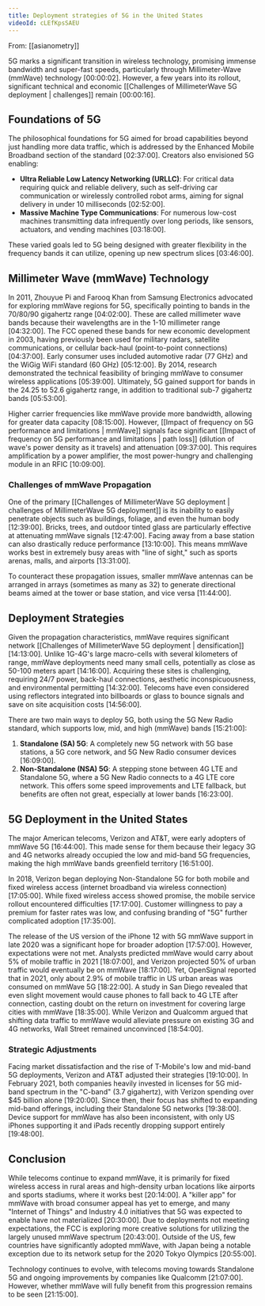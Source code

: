 ```yaml
---
title: Deployment strategies of 5G in the United States
videoId: cLEfKpsSAEU
---
```


From: [[asianometry]] <br/> 

5G marks a significant transition in wireless technology, promising immense bandwidth and super-fast speeds, particularly through Millimeter-Wave (mmWave) technology <a class="yt-timestamp" data-t="00:00:02">[00:00:02]</a>. However, a few years into its rollout, significant technical and economic [[Challenges of MillimeterWave 5G deployment | challenges]] remain <a class="yt-timestamp" data-t="00:00:16">[00:00:16]</a>.

## Foundations of 5G

The philosophical foundations for 5G aimed for broad capabilities beyond just handling more data traffic, which is addressed by the Enhanced Mobile Broadband section of the standard <a class="yt-timestamp" data-t="02:37:00">[02:37:00]</a>. Creators also envisioned 5G enabling:
*   **Ultra Reliable Low Latency Networking (URLLC)**: For critical data requiring quick and reliable delivery, such as self-driving car communication or wirelessly controlled robot arms, aiming for signal delivery in under 10 milliseconds <a class="yt-timestamp" data-t="02:52:00">[02:52:00]</a>.
*   **Massive Machine Type Communications**: For numerous low-cost machines transmitting data infrequently over long periods, like sensors, actuators, and vending machines <a class="yt-timestamp" data-t="03:18:00">[03:18:00]</a>.

These varied goals led to 5G being designed with greater flexibility in the frequency bands it can utilize, opening up new spectrum slices <a class="yt-timestamp" data-t="03:46:00">[03:46:00]</a>.

## Millimeter Wave (mmWave) Technology

In 2011, Zhouyue Pi and Farooq Khan from Samsung Electronics advocated for exploring mmWave regions for 5G, specifically pointing to bands in the 70/80/90 gigahertz range <a class="yt-timestamp" data-t="04:02:00">[04:02:00]</a>. These are called millimeter wave bands because their wavelengths are in the 1-10 millimeter range <a class="yt-timestamp" data-t="04:32:00">[04:32:00]</a>. The FCC opened these bands for new economic development in 2003, having previously been used for military radars, satellite communications, or cellular back-haul (point-to-point connections) <a class="yt-timestamp" data-t="04:37:00">[04:37:00]</a>. Early consumer uses included automotive radar (77 GHz) and the WiGig WiFi standard (60 GHz) <a class="yt-timestamp" data-t="05:12:00">[05:12:00]</a>. By 2014, research demonstrated the technical feasibility of bringing mmWave to consumer wireless applications <a class="yt-timestamp" data-t="05:39:00">[05:39:00]</a>. Ultimately, 5G gained support for bands in the 24.25 to 52.6 gigahertz range, in addition to traditional sub-7 gigahertz bands <a class="yt-timestamp" data-t="05:53:00">[05:53:00]</a>.

Higher carrier frequencies like mmWave provide more bandwidth, allowing for greater data capacity <a class="yt-timestamp" data-t="08:15:00">[08:15:00]</a>. However, [[Impact of frequency on 5G performance and limitations | mmWave]] signals face significant [[Impact of frequency on 5G performance and limitations | path loss]] (dilution of wave's power density as it travels) and attenuation <a class="yt-timestamp" data-t="09:37:00">[09:37:00]</a>. This requires amplification by a power amplifier, the most power-hungry and challenging module in an RFIC <a class="yt-timestamp" data-t="10:09:00">[10:09:00]</a>.

### Challenges of mmWave Propagation
One of the primary [[Challenges of MillimeterWave 5G deployment | challenges of MillimeterWave 5G deployment]] is its inability to easily penetrate objects such as buildings, foliage, and even the human body <a class="yt-timestamp" data-t="12:39:00">[12:39:00]</a>. Bricks, trees, and outdoor tinted glass are particularly effective at attenuating mmWave signals <a class="yt-timestamp" data-t="12:47:00">[12:47:00]</a>. Facing away from a base station can also drastically reduce performance <a class="yt-timestamp" data-t="13:10:00">[13:10:00]</a>. This means mmWave works best in extremely busy areas with "line of sight," such as sports arenas, malls, and airports <a class="yt-timestamp" data-t="13:31:00">[13:31:00]</a>.

To counteract these propagation issues, smaller mmWave antennas can be arranged in arrays (sometimes as many as 32) to generate directional beams aimed at the tower or base station, and vice versa <a class="yt-timestamp" data-t="11:44:00">[11:44:00]</a>.

## Deployment Strategies

Given the propagation characteristics, mmWave requires significant network [[Challenges of MillimeterWave 5G deployment | densification]] <a class="yt-timestamp" data-t="14:13:00">[14:13:00]</a>. Unlike 1G-4G's large macro-cells with several kilometers of range, mmWave deployments need many small cells, potentially as close as 50-100 meters apart <a class="yt-timestamp" data-t="14:16:00">[14:16:00]</a>. Acquiring these sites is challenging, requiring 24/7 power, back-haul connections, aesthetic inconspicuousness, and environmental permitting <a class="yt-timestamp" data-t="14:32:00">[14:32:00]</a>. Telecoms have even considered using reflectors integrated into billboards or glass to bounce signals and save on site acquisition costs <a class="yt-timestamp" data-t="14:56:00">[14:56:00]</a>.

There are two main ways to deploy 5G, both using the 5G New Radio standard, which supports low, mid, and high (mmWave) bands <a class="yt-timestamp" data-t="15:21:00">[15:21:00]</a>:
1.  **Standalone (SA) 5G**: A completely new 5G network with 5G base stations, a 5G core network, and 5G New Radio consumer devices <a class="yt-timestamp" data-t="16:09:00">[16:09:00]</a>.
2.  **Non-Standalone (NSA) 5G**: A stepping stone between 4G LTE and Standalone 5G, where a 5G New Radio connects to a 4G LTE core network. This offers some speed improvements and LTE fallback, but benefits are often not great, especially at lower bands <a class="yt-timestamp" data-t="16:23:00">[16:23:00]</a>.

## 5G Deployment in the United States

The major American telecoms, Verizon and AT&T, were early adopters of mmWave 5G <a class="yt-timestamp" data-t="16:44:00">[16:44:00]</a>. This made sense for them because their legacy 3G and 4G networks already occupied the low and mid-band 5G frequencies, making the high mmWave bands greenfield territory <a class="yt-timestamp" data-t="16:51:00">[16:51:00]</a>.

In 2018, Verizon began deploying Non-Standalone 5G for both mobile and fixed wireless access (internet broadband via wireless connection) <a class="yt-timestamp" data-t="17:05:00">[17:05:00]</a>. While fixed wireless access showed promise, the mobile service rollout encountered difficulties <a class="yt-timestamp" data-t="17:17:00">[17:17:00]</a>. Customer willingness to pay a premium for faster rates was low, and confusing branding of "5G" further complicated adoption <a class="yt-timestamp" data-t="17:35:00">[17:35:00]</a>.

The release of the US version of the iPhone 12 with 5G mmWave support in late 2020 was a significant hope for broader adoption <a class="yt-timestamp" data-t="17:57:00">[17:57:00]</a>. However, expectations were not met. Analysts predicted mmWave would carry about 5% of mobile traffic in 2021 <a class="yt-timestamp" data-t="18:07:00">[18:07:00]</a>, and Verizon projected 50% of urban traffic would eventually be on mmWave <a class="yt-timestamp" data-t="18:17:00">[18:17:00]</a>. Yet, OpenSignal reported that in 2021, only about 2.9% of mobile traffic in US urban areas was consumed on mmWave 5G <a class="yt-timestamp" data-t="18:22:00">[18:22:00]</a>. A study in San Diego revealed that even slight movement would cause phones to fall back to 4G LTE after connection, casting doubt on the return on investment for covering large cities with mmWave <a class="yt-timestamp" data-t="18:35:00">[18:35:00]</a>. While Verizon and Qualcomm argued that shifting data traffic to mmWave would alleviate pressure on existing 3G and 4G networks, Wall Street remained unconvinced <a class="yt-timestamp" data-t="18:54:00">[18:54:00]</a>.

### Strategic Adjustments

Facing market dissatisfaction and the rise of T-Mobile's low and mid-band 5G deployments, Verizon and AT&T adjusted their strategies <a class="yt-timestamp" data-t="19:10:00">[19:10:00]</a>. In February 2021, both companies heavily invested in licenses for 5G mid-band spectrum in the "C-band" (3.7 gigahertz), with Verizon spending over $45 billion alone <a class="yt-timestamp" data-t="19:20:00">[19:20:00]</a>. Since then, their focus has shifted to expanding mid-band offerings, including their Standalone 5G networks <a class="yt-timestamp" data-t="19:38:00">[19:38:00]</a>. Device support for mmWave has also been inconsistent, with only US iPhones supporting it and iPads recently dropping support entirely <a class="yt-timestamp" data-t="19:48:00">[19:48:00]</a>.

## Conclusion

While telecoms continue to expand mmWave, it is primarily for fixed wireless access in rural areas and high-density urban locations like airports and sports stadiums, where it works best <a class="yt-timestamp" data-t="20:14:00">[20:14:00]</a>. A "killer app" for mmWave with broad consumer appeal has yet to emerge, and many "Internet of Things" and Industry 4.0 initiatives that 5G was expected to enable have not materialized <a class="yt-timestamp" data-t="20:30:00">[20:30:00]</a>. Due to deployments not meeting expectations, the FCC is exploring more creative solutions for utilizing the largely unused mmWave spectrum <a class="yt-timestamp" data-t="20:43:00">[20:43:00]</a>. Outside of the US, few countries have significantly adopted mmWave, with Japan being a notable exception due to its network setup for the 2020 Tokyo Olympics <a class="yt-timestamp" data-t="20:55:00">[20:55:00]</a>.

Technology continues to evolve, with telecoms moving towards Standalone 5G and ongoing improvements by companies like Qualcomm <a class="yt-timestamp" data-t="21:07:00">[21:07:00]</a>. However, whether mmWave will fully benefit from this progression remains to be seen <a class="yt-timestamp" data-t="21:15:00">[21:15:00]</a>.